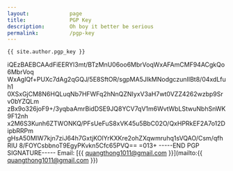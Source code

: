 ```yaml
---
layout:             page
title:              PGP Key
description:        Oh boy it better be serious
permalink:          /pgp-key
---
```


```
{{ site.author.pgp_key }}
```
iQEzBAEBCAAdFiEERYl3mt/BTzMnU06oo6MbrVoqWxAFAmCMF94ACgkQo6MbrVoq
WxAglQf+PUXc7dAg2qGQJ/5E8SftOR/sgpMA5JIkMNodgczunIIBt8/04xdLfuh1
0XSxGjCM8N6HQLuqNb7HFWFq2hNnQZNIyxV3aH7wt0VZZ4262wzbp9Srv0bYZQLm
zBx9o326joF9+/3yqbaAmrBidDSE9JQ8YCV7qV1m6WvtWbLStwuNbhSnWK9F12nh
x2M6S3Kunh6ZTWONKQ/PFsUeFuS8xVK45u5BbC02O/QxHPRkEF2A7o12DipbRRPm
gHsA50MIW7kjn7ziJ64h7GxtjKOlYrKXKre2ohZXqwmruhq1sVQAO/Csm/qfhRIU
8/FOYCsbbnoT9EgyPKvkn5Cfc65PVQ==
=013+
-----END PGP SIGNATURE----- 
Email: [{{ quangthong1011@gmail.com }}](mailto:{{ quangthong1011@gmail.com }})
